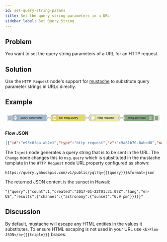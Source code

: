 ```yaml
---
id: set-query-string-params
title: Set the query string parameters in a URL
sidebar_label: Set Query String
---
```


## Problem

You want to set the query string parameters of a URL for an HTTP request.

## Solution

Use the <code class="node">HTTP Request</code> node's support for [mustache](http://mustache.github.io/mustache.5.html) to substitute query parameter strings in URLs directly.

## Example

![](../assets/http-requests/set-query-string.png)

<b>Flow JSON</b>

```json
[{"id":"e95c6faa.ab2e1","type":"http request","z":"c9a81b70.8abed8","name":"","method":"GET","ret":"txt","url":"https://query.yahooapis.com/v1/public/yql?q={{{query}}}&format=json","tls":"","x":470,"y":420,"wires":[["7cf30700.5bc978"]]},{"id":"7cf30700.5bc978","type":"debug","z":"c9a81b70.8abed8","name":"","active":true,"console":"false","complete":"payload","x":630,"y":420,"wires":[]},{"id":"637d3c55.eb3084","type":"inject","z":"c9a81b70.8abed8","name":"query parameter","topic":"","payload":"select astronomy.sunset from weather.forecast where woeid in (select woeid from geo.places(1) where text=\"maui, hi\")","payloadType":"str","repeat":"","crontab":"","once":false,"x":120,"y":420,"wires":[["b001d489.d8f818"]]},{"id":"b001d489.d8f818","type":"change","z":"c9a81b70.8abed8","name":"","rules":[{"t":"set","p":"query","pt":"msg","to":"payload","tot":"msg"}],"action":"","property":"","from":"","to":"","reg":false,"x":300,"y":420,"wires":[["e95c6faa.ab2e1"]]}]
```

The <code class="node">Inject</code> node generates a query string that is to be sent in the URL.  The <code class="node">Change</code> node changes this to `msg.query` which is substituted in the mustache template in the <code class="node">HTTP Request</code> node URL property configured as shown:

```text
https://query.yahooapis.com/v1/public/yql?q={{{query}}}&format=json
```


The returned JSON content is the sunset in Hawaii:

```text
"{"query":{"count":1,"created":"2017-01-22T01:31:07Z","lang":"en-US","results":{"channel":{"astronomy":{"sunset":"6:9 pm"}}}}}"
```



## Discussion

By default, mustache will escape any HTML entities in the values it substitutes. To ensure HTML escaping is not used in your URL use `<b>Flow JSON</b>{{{triple}}}` braces.
